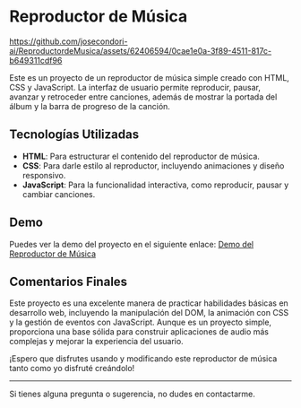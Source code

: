# Reproductor de Música




https://github.com/josecondori-ai/ReproductordeMusica/assets/62406594/0cae1e0a-3f89-4511-817c-b649311cdf96


Este es un proyecto de un reproductor de música simple creado con HTML, CSS y JavaScript. La interfaz de usuario permite reproducir, pausar, avanzar y retroceder entre canciones, además de mostrar la portada del álbum y la barra de progreso de la canción.

## Tecnologías Utilizadas

- **HTML**: Para estructurar el contenido del reproductor de música.
- **CSS**: Para darle estilo al reproductor, incluyendo animaciones y diseño responsivo.
- **JavaScript**: Para la funcionalidad interactiva, como reproducir, pausar y cambiar canciones.

## Demo

Puedes ver la demo del proyecto en el siguiente enlace: [Demo del Reproductor de Música](https://josecondori-ai.github.io/ReproductordeMusica/)

## Comentarios Finales

Este proyecto es una excelente manera de practicar habilidades básicas en desarrollo web, incluyendo la manipulación del DOM, la animación con CSS y la gestión de eventos con JavaScript. Aunque es un proyecto simple, proporciona una base sólida para construir aplicaciones de audio más complejas y mejorar la experiencia del usuario.

¡Espero que disfrutes usando y modificando este reproductor de música tanto como yo disfruté creándolo!

---

Si tienes alguna pregunta o sugerencia, no dudes en contactarme.

